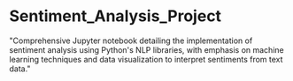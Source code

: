 # Sentiment_Analysis_Project
"Comprehensive Jupyter notebook detailing the implementation of sentiment analysis using Python's NLP libraries, with emphasis on machine learning techniques and data visualization to interpret sentiments from text data."
